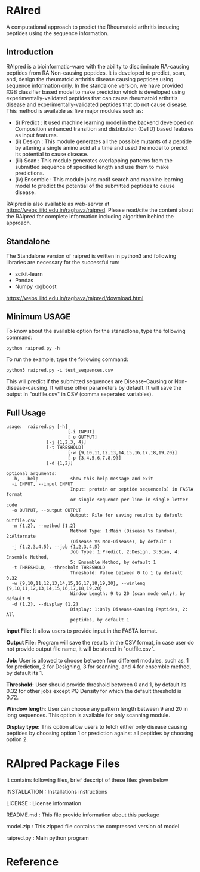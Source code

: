 # **RAIred**
A computational approach to predict the Rheumatoid arthritis inducing peptides using the sequence information.
## Introduction
RAIpred is a bioinformatic-ware with the ability to discriminate RA-causing peptides from RA Non-causing peptides. It is developed to predict, scan, and, design the rheumatoid arthritis disease causing peptides using sequence information only. In the standalone version, we have provided XGB classifier based model to make prediction which is developed using experimentally-validated peptides that can cause rheumatoid arthritis disease and experimentally-validated peptides that do not cause disease. This method is available as five major modules such as:
- (i)   Predict     : It used machine learning model in the backend developed on Composition enhanced transition and distribution (CeTD) based features as input features.
- (ii)  Design      : This module generates all the possible mutants of a peptide by altering a single amino acid at a time and used the model to predict its potential to cause disease.
- (iii) Scan        : This module generates overlapping patterns from the submitted sequence of specified length and use them to make predictions.
- (iv)  Ensemble    : This module joins motif search and machine learning model to predict the potential of the submitted peptides to cause disease.

RAIpred is also available as web-server at https://webs.iiitd.edu.in/raghava/raipred. Please read/cite the content about the RAIpred for complete information including algorithm behind the approach.

## Standalone
The Standalone version of raipred is written in python3 and following libraries are necessary for the successful run:
- scikit-learn
- Pandas
- Numpy
-xgboost

https://webs.iiitd.edu.in/raghava/raipred/download.html

## Minimum USAGE
To know about the available option for the stanadlone, type the following command:
```
python raipred.py -h
```
To run the example, type the following command:
```
python3 raipred.py -i test_sequences.csv
```
This will predict if the submitted sequences are Disease-Causing or Non-disease-causing. It will use other parameters by default. It will save the output in "outfile.csv" in CSV (comma seperated variables).

## Full Usage
```
usage: 	raipred.py [-h] 
                       [-i INPUT] 
                       [-o OUTPUT]
		       [-j {1,2,3, 4}]
		       [-t THRESHOLD]
                       [-w {9,10,11,12,13,14,15,16,17,18,19,20}]
                       [-p {3,4,5,6,7,8,9}]
		       [-d {1,2}]
```
```
optional arguments:
  -h, --help            show this help message and exit
  -i INPUT, --input INPUT
                        Input: protein or peptide sequence(s) in FASTA format
                        or single sequence per line in single letter code
  -o OUTPUT, --output OUTPUT
                        Output: File for saving results by default outfile.csv
  -m {1,2}, --method {1,2}
                        Method Type: 1:Main (Disease Vs Random), 2:Alternate
                        (Disease Vs Non-Disease), by default 1
  -j {1,2,3,4,5}, --job {1,2,3,4,5}
                        Job Type: 1:Predict, 2:Design, 3:Scan, 4: Ensemble Method,
                        5: Ensemble Method, by default 1
  -t THRESHOLD, --threshold THRESHOLD
                        Threshold: Value between 0 to 1 by default 0.32
  -w {9,10,11,12,13,14,15,16,17,18,19,20}, --winleng {9,10,11,12,13,14,15,16,17,18,19,20}
                        Window Length: 9 to 20 (scan mode only), by default 9
  -d {1,2}, --display {1,2}
                        Display: 1:Only Disease-Causing Peptides, 2: All
                        peptides, by default 1
```

**Input File:** It allow users to provide input in the FASTA format.

**Output File:** Program will save the results in the CSV format, in case user do not provide output file name, it will be stored in "outfile.csv".

**Job:** User is allowed to choose between four different modules, such as, 1 for prediction, 2 for Designing, 3 for scanning, and 4 for ensemble method, by default its 1.

**Threshold:** User should provide threshold between 0 and 1, by default its 0.32 for other jobs except PQ Density for which the default threshold is 0.72.

**Window length**: User can choose any pattern length between 9 and 20 in long sequences. This option is available for only scanning module.

**Display type:** This option allow users to fetch either only disease causing peptides by choosing option 1 or prediction against all peptides by choosing option 2.

RAIpred Package Files
=======================
It contains following files, brief descript of these files given below

INSTALLATION                        : Installations instructions

LICENSE                             : License information

README.md                           : This file provide information about this package

model.zip                           : This zipped file contains the compressed version of model

raipred.py                           : Main python program


# Reference

